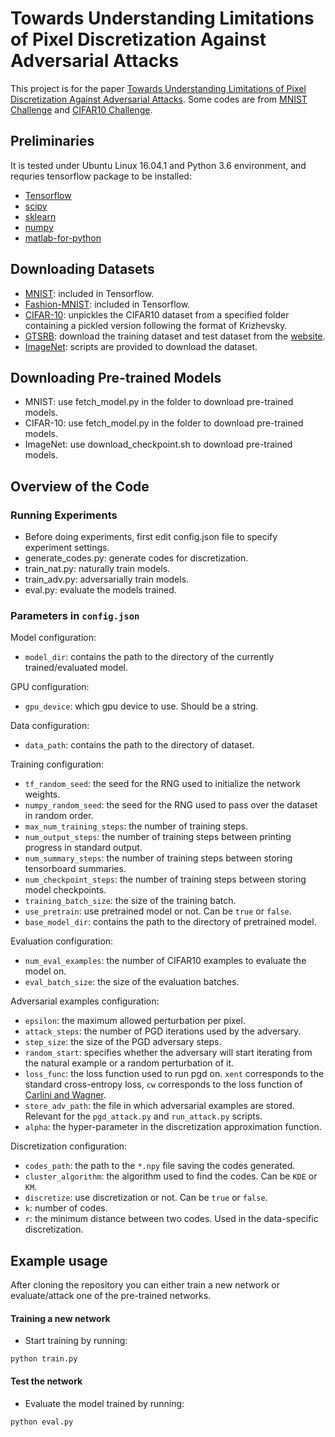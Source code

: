 # Towards Understanding Limitations of Pixel Discretization Against Adversarial Attacks
This project is for the paper [Towards Understanding Limitations of Pixel Discretization Against Adversarial Attacks](https://arxiv.org/pdf/1805.07816.pdf). Some codes are from [MNIST Challenge](https://github.com/MadryLab/mnist_challenge) and [CIFAR10 Challenge](https://github.com/MadryLab/cifar10_challenge). 

## Preliminaries
It is tested under Ubuntu Linux 16.04.1 and Python 3.6 environment, and requries tensorflow package to be installed:
* [Tensorflow](https://www.tensorflow.org/install)
* [scipy](https://github.com/scipy/scipy)
* [sklearn](https://scikit-learn.org/stable/)
* [numpy](http://www.numpy.org/)
* [matlab-for-python](https://www.mathworks.com/help/matlab/matlab-engine-for-python.html)

## Downloading Datasets
* [MNIST](http://yann.lecun.com/exdb/mnist/): included in Tensorflow. 
* [Fashion-MNIST](https://github.com/zalandoresearch/fashion-mnist): included in Tensorflow.
* [CIFAR-10](https://www.cs.toronto.edu/~kriz/cifar.html): unpickles the CIFAR10 dataset from a specified folder containing a pickled version following the format of Krizhevsky. 
* [GTSRB](http://benchmark.ini.rub.de/?section=gtsrb&subsection=dataset): download the training dataset and test dataset from the [website](http://benchmark.ini.rub.de/?section=gtsrb&subsection=dataset). 
* [ImageNet](https://www.kaggle.com/c/nips-2017-defense-against-adversarial-attack/data): scripts are provided to download the dataset.

## Downloading Pre-trained Models
* MNIST: use fetch_model.py in the folder to download pre-trained models.
* CIFAR-10: use fetch_model.py in the folder to download pre-trained models.
* ImageNet: use download_checkpoint.sh to download pre-trained models. 

## Overview of the Code
### Running Experiments
* Before doing experiments, first edit config.json file to specify experiment settings.
* generate_codes.py: generate codes for discretization. 
* train_nat.py: naturally train models.
* train_adv.py: adversarially train models. 
* eval.py: evaluate the models trained. 
### Parameters in `config.json`
Model configuration:
- `model_dir`: contains the path to the directory of the currently trained/evaluated model.

GPU configuration:
- `gpu_device`: which gpu device to use. Should be a string.

Data configuration:
- `data_path`: contains the path to the directory of dataset. 

Training configuration:
- `tf_random_seed`: the seed for the RNG used to initialize the network weights.
- `numpy_random_seed`: the seed for the RNG used to pass over the dataset in random order.
- `max_num_training_steps`: the number of training steps.
- `num_output_steps`: the number of training steps between printing progress in standard output.
- `num_summary_steps`: the number of training steps between storing tensorboard summaries.
- `num_checkpoint_steps`: the number of training steps between storing model checkpoints.
- `training_batch_size`: the size of the training batch.
- `use_pretrain`: use pretrained model or not. Can be `true` or `false`.
- `base_model_dir`: contains the path to the directory of pretrained model. 

Evaluation configuration:
- `num_eval_examples`: the number of CIFAR10 examples to evaluate the model on.
- `eval_batch_size`: the size of the evaluation batches.

Adversarial examples configuration:
- `epsilon`: the maximum allowed perturbation per pixel.
- `attack_steps`: the number of PGD iterations used by the adversary.
- `step_size`: the size of the PGD adversary steps.
- `random_start`: specifies whether the adversary will start iterating from the natural example or a random perturbation of it.
- `loss_func`: the loss function used to run pgd on. `xent` corresponds to the standard cross-entropy loss, `cw` corresponds to the loss function of [Carlini and Wagner](https://arxiv.org/abs/1608.04644).
- `store_adv_path`: the file in which adversarial examples are stored. Relevant for the `pgd_attack.py` and `run_attack.py` scripts.
- `alpha`: the hyper-parameter in the discretization approximation function. 

Discretization configuration:
- `codes_path`: the path to the `*.npy` file saving the codes generated.
- `cluster_algorithm`: the algorithm used to find the codes. Can be `KDE` or `KM`.
- `discretize`: use discretization or not. Can be `true` or `false`.
- `k`: number of codes.
- `r`: the minimum distance between two codes. Used in the data-specific discretization. 

## Example usage
After cloning the repository you can either train a new network or evaluate/attack one of the pre-trained networks.

#### Training a new network
* Start training by running:
```
python train.py
```

#### Test the network
* Evaluate the model trained by running:
```
python eval.py
```

